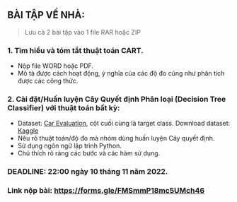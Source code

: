 ## BÀI TẬP VỀ NHÀ:
> Lưu cả 2 bài tập vào 1 file RAR hoặc ZIP
### 1. Tìm hiểu và tóm tắt thuật toán CART.
  - Nộp file WORD hoặc PDF.
  - Mô tả được cách hoạt động, ý nghĩa của các độ đo cũng như phân tích được các công thức.

### 2. Cài đặt/Huấn luyện Cây Quyết định Phân loại (Decision Tree Classifier) với thuật toán bất kỳ:
  - Dataset: [Car Evaluation](https://github.com/KBGIBN/CS523/blob/main/DECISION_TREE/BTVN/car_evaluation.csv), cột cuối cùng là target class.
  Download dataset: [Kaggle](https://www.kaggle.com/datasets/elikplim/car-evaluation-data-set)
  - Nêu rõ thuật toán/độ đo mà nhóm dùng huấn luyện Cây quyết định.
  - Sử dụng ngôn ngữ lập trình Python.
  - Chú thích rõ ràng các bước và các hàm sử dụng.

### DEADLINE: 22:00 ngày 10 tháng 11 năm 2022.

### Link nộp bài: https://forms.gle/FMSmmP18mc5UMch46
